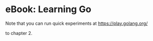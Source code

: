# eBook: Learning Go

Note that you can run quick experiments at https://play.golang.org/

to chapter 2.